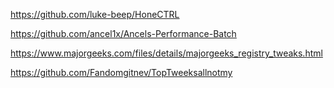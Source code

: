 https://github.com/luke-beep/HoneCTRL

https://github.com/ancel1x/Ancels-Performance-Batch

https://www.majorgeeks.com/files/details/majorgeeks_registry_tweaks.html

https://github.com/Fandomgitnev/TopTweeksallnotmy
